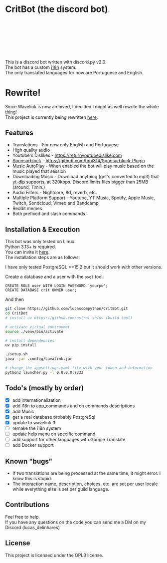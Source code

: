 # CritBot (the discord bot)<img src="https://cdn.discordapp.com/attachments/628637327878520872/1017256259138900030/unknown.png" width="3.5%" heigth="3.5%"/>

This is a discord bot written with discord.py v2.0.  
The bot has a custom [i18n](i18n/) system.  
The only translated languages for now are Portuguese and English.  

# Rewrite!
Since Wavelink is now archived, I decided I might as well rewrite the whole thing!  
This project is currently being rewritten [here](https://github.com/lucascompython/CritBot/tree/rust-rewrite).

## Features

+ Translations - For now only English and Portuguese
+ High quality audio
+ Youtube's Dislikes - <https://returnyoutubedislike.com>
+ [Sponsorblock](https://sponsor.ajay.app/) - <https://github.com/topi314/Sponsorblock-Plugin>
+ Music AutoPlay - When enabled the bot will play music based on the music played that session
+ Downloading Music - Download anything (get's converted to mp3) that [yt-dlp](https://github.com/yt-dlp/yt-dlp/blob/master/supportedsites.md) supports, at 320kbps. Discord limits files bigger than 25MB (around, 11min.)
+ Audio Filters - Nightcore, 8d, reverb, etc.
+ Multiple Platform Support - Youtube, YT Music, Spotify, Apple Music, Twitch, Sondcloud, Vimeo and Bandcamp
+ Reddit memes
+ Both prefixed and slash commands

## Installation & Execution

This bot was only tested on Linux.  
Python 3.13+ is required.  
You can invite it [here](https://discord.com/oauth2/authorize?client_id=888100964534456361&permissions=8&integration_type=0&scope=bot).  
The installation steps are as follows:

I have only tested PostgreSQL >=15.2 but it should work with other versions.

Create a database and a user with the `psql` tool:

```pgsql
CREATE ROLE user WITH LOGIN PASSWORD 'yourpw';
CREATE DATABASE crit OWNER user;
```

And then

```bash
git clone https://github.com/lucascompython/CritBot.git
cd CritBot
# install uv https://github.com/astral-sh/uv (build tool)

# activate virtual environmet
source ./venv/bin/activate

# install dependencies
uv pip install

./setup.sh
java -jar .config/Lavalink.jar

# change the appsettings.yaml file with your token and information
python3 launcher.py -l 0.0.0.0:2333

```

## Todo's (mostly by order)

+ [X] add internationalization
+ [X] add i18n to app_commands and on commands descriptions
+ [X] add Music
+ [X] get a real database probably PostgreSql
+ [X] update to wavelink 3
+ [ ] remake the i18n system
+ [ ] update help menu on specific command
+ [ ] add support for other languages with Google Translate
+ [ ] add Docker support

## Known "bugs"

+ If two translations are being processed at the same time, it might error. I know this is stupid.
+ The interaction name, description, choices, etc. are set per user locale while everything else is set per guild language.

## Contributions

Feel free to help.  
If you have any questions on the code you can send me a DM on my Discord (lucas_delinhares)  

## License

This project is licensed under the GPL3 license.
